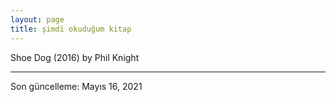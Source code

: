 ```yaml
---
layout: page
title: şimdi okuduğum kitap
---
```


Shoe Dog (2016) by Phil Knight

- - - 
Son güncelleme: Mayıs 16, 2021
